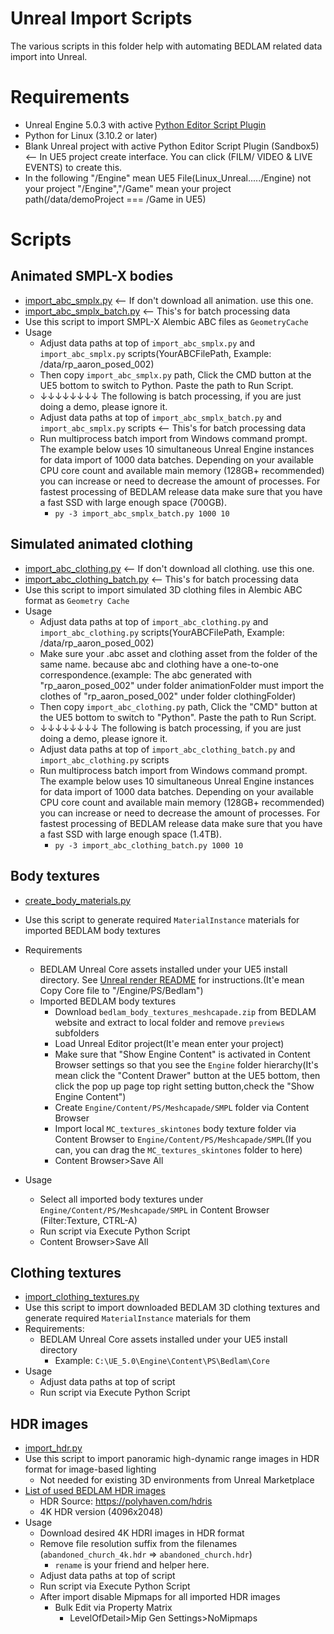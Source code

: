 # Unreal Import Scripts
The various scripts in this folder help with automating BEDLAM related data import into Unreal.

# Requirements
+ Unreal Engine 5.0.3 with active [Python Editor Script Plugin](https://docs.unrealengine.com/5.0/en-US/scripting-the-unreal-editor-using-python/)
+ Python for Linux (3.10.2 or later)
+ Blank Unreal project with active Python Editor Script Plugin (Sandbox5) <-- In UE5 project create interface. You can click (FILM/ VIDEO & LIVE EVENTS) to create this.
+ In the following "/Engine" mean UE5 File(Linux_Unreal...../Engine) not your project "/Engine","/Game" mean your project path(/data/demoProject === /Game in UE5)
# Scripts

## Animated SMPL-X bodies
+ [import_abc_smplx.py](import_abc_smplx.py) <-- If don't download all animation. use this one.
+ [import_abc_smplx_batch.py](import_abc_smplx_batch.py) <-- This's for batch processing data
+ Use this script to import SMPL-X Alembic ABC files as `GeometryCache`
+ Usage
    + Adjust data paths at top of `import_abc_smplx.py` and `import_abc_smplx.py` scripts(YourABCFilePath, Example: /data/rp_aaron_posed_002)
    + Then copy `import_abc_smplx.py` path, Click the CMD button at the UE5 bottom to switch to Python. Paste the path to Run Script.
    + ↓↓↓↓↓↓↓↓ The following is batch processing, if you are just doing a demo, please ignore it.
    + Adjust data paths at top of `import_abc_smplx_batch.py` and `import_abc_smplx.py` scripts  <-- This's for batch processing data
    + Run multiprocess batch import from Windows command prompt. The example below uses 10 simultaneous Unreal Engine instances for data import of 1000 data batches. Depending on your available CPU core count and available main memory (128GB+ recommended) you can increase or need to decrease the amount of processes. For fastest processing of BEDLAM release data make sure that you have a fast SSD with large enough space (700GB).
        + `py -3 import_abc_smplx_batch.py 1000 10`

## Simulated animated clothing
+ [import_abc_clothing.py](import_abc_clothing.py) <-- If don't download all clothing. use this one.
+ [import_abc_clothing_batch.py](import_abc_clothing_batch.py) <-- This's for batch processing data
+ Use this script to import simulated 3D clothing files in Alembic ABC format as `Geometry Cache`
+ Usage
    + Adjust data paths at top of `import_abc_clothing.py` and `import_abc_clothing.py` scripts(YourABCFilePath, Example: /data/rp_aaron_posed_002)
    + Make sure your .abc asset and clothing asset from the folder of the same name. because abc and clothing have a one-to-one correspondence.(example: The abc generated with "rp_aaron_posed_002" under folder animationFolder must import the clothes of "rp_aaron_posed_002" under folder clothingFolder)
    + Then copy `import_abc_clothing.py` path, Click the "CMD" button at the UE5 bottom to switch to "Python". Paste the path to Run Script.
    + ↓↓↓↓↓↓↓↓ The following is batch processing, if you are just doing a demo, please ignore it.
    + Adjust data paths at top of `import_abc_clothing_batch.py` and `import_abc_clothing.py` scripts
    + Run multiprocess batch import from Windows command prompt. The example below uses 10 simultaneous Unreal Engine instances for data import of 1000 data batches. Depending on your available CPU core count and available main memory (128GB+ recommended) you can increase or need to decrease the amount of processes. For fastest processing of BEDLAM release data make sure that you have a fast SSD with large enough space (1.4TB).
        + `py -3 import_abc_clothing_batch.py 1000 10`

## Body textures
+ [create_body_materials.py](create_body_materials.py)
+ Use this script to generate required `MaterialInstance` materials for imported BEDLAM body textures
+ Requirements
    + BEDLAM Unreal Core assets installed under your UE5 install directory. See [Unreal render README](../render/README.md) for instructions.(It'e mean Copy Core file to "/Engine/PS/Bedlam")
    + Imported BEDLAM body textures
        + Download `bedlam_body_textures_meshcapade.zip` from BEDLAM website and extract to local folder and remove `previews` subfolders
        + Load Unreal Editor project(It'e mean enter your project)
        + Make sure that "Show Engine Content" is activated in Content Browser settings so that you see the `Engine` folder hierarchy(It's mean click the "Content Drawer" button at the UE5 bottom, then click the pop up page top right setting button,check the "Show Engine Content")
        + Create `Engine/Content/PS/Meshcapade/SMPL` folder via Content Browser
        + Import local `MC_textures_skintones` body texture folder via Content Browser to `Engine/Content/PS/Meshcapade/SMPL`(If you can, you can drag the `MC_textures_skintones` folder to here)
        + Content Browser>Save All

+ Usage
    + Select all imported body textures under `Engine/Content/PS/Meshcapade/SMPL` in Content Browser (Filter:Texture, CTRL-A)
    + Run script via Execute Python Script
    + Content Browser>Save All

## Clothing textures
+ [import_clothing_textures.py](import_clothing_textures.py)
+ Use this script to import downloaded BEDLAM 3D clothing textures and generate required `MaterialInstance` materials for them
+ Requirements:
    + BEDLAM Unreal Core assets installed under your UE5 install directory
        + Example: `C:\UE_5.0\Engine\Content\PS\Bedlam\Core`
+ Usage
    + Adjust data paths at top of script
    + Run script via Execute Python Script

## HDR images
+ [import_hdr.py](import_hdr.py)
+ Use this script to import panoramic high-dynamic range images in HDR format for image-based lighting
    + Not needed for existing 3D environments from Unreal Marketplace
+ [List of used BEDLAM HDR images](../../config/whitelist_hdri.txt)
    + HDR Source: https://polyhaven.com/hdris
    + 4K HDR version (4096x2048)
+ Usage
    + Download desired 4K HDRI images in HDR format
    + Remove file resolution suffix from the filenames (`abandoned_church_4k.hdr` => `abandoned_church.hdr`)
        + `rename` is your friend and helper here.
    + Adjust data paths at top of script
    + Run script via Execute Python Script
    + After import disable Mipmaps for all imported HDR images
        + Bulk Edit via Property Matrix
            + LevelOfDetail>Mip Gen Settings>NoMipmaps
